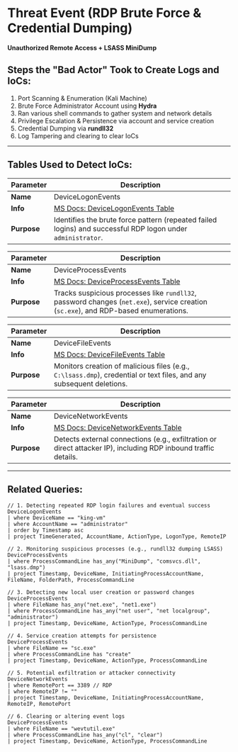 # Threat Event (RDP Brute Force & Credential Dumping)
**Unauthorized Remote Access + LSASS MiniDump**

## Steps the "Bad Actor" Took to Create Logs and IoCs:
1. Port Scanning & Enumeration (Kali Machine)
2. Brute Force Administrator Account using **Hydra**
3. Ran various shell commands to gather system and network details
4. Privilege Escalation & Persistence via account and service creation 
5. Credential Dumping via **rundll32**
6. Log Tampering and clearing to clear IoCs  

---

## Tables Used to Detect IoCs:

| **Parameter**       | **Description**                                                                                      |
|---------------------|------------------------------------------------------------------------------------------------------|
| **Name**            | DeviceLogonEvents                                                                                   |
| **Info**            | [MS Docs: DeviceLogonEvents Table](https://learn.microsoft.com/en-us/defender-xdr/advanced-hunting-devicelogonevents-table) |
| **Purpose**         | Identifies the brute force pattern (repeated failed logins) and successful RDP logon under `administrator`. |

| **Parameter**       | **Description**                                                                                               |
|---------------------|---------------------------------------------------------------------------------------------------------------|
| **Name**            | DeviceProcessEvents                                                                                           |
| **Info**            | [MS Docs: DeviceProcessEvents Table](https://learn.microsoft.com/en-us/defender-xdr/advanced-hunting-deviceinfo-table) |
| **Purpose**         | Tracks suspicious processes like `rundll32`, password changes (`net.exe`), service creation (`sc.exe`), and RDP-based enumerations. |

| **Parameter**       | **Description**                                                                                                |
|---------------------|----------------------------------------------------------------------------------------------------------------|
| **Name**            | DeviceFileEvents                                                                                               |
| **Info**            | [MS Docs: DeviceFileEvents Table](https://learn.microsoft.com/en-us/defender-xdr/advanced-hunting-deviceinfo-table) |
| **Purpose**         | Monitors creation of malicious files (e.g., `C:\lsass.dmp`), credential or text files, and any subsequent deletions. |

| **Parameter**       | **Description**                                                                                                     |
|---------------------|---------------------------------------------------------------------------------------------------------------------|
| **Name**            | DeviceNetworkEvents                                                                                                 |
| **Info**            | [MS Docs: DeviceNetworkEvents Table](https://learn.microsoft.com/en-us/defender-xdr/advanced-hunting-devicenetworkevents-table) |
| **Purpose**         | Detects external connections (e.g., exfiltration or direct attacker IP), including RDP inbound traffic details. |

---

## Related Queries:

```kql
// 1. Detecting repeated RDP login failures and eventual success
DeviceLogonEvents
| where DeviceName == "king-vm"
| where AccountName == "administrator"
| order by Timestamp asc
| project TimeGenerated, AccountName, ActionType, LogonType, RemoteIP

// 2. Monitoring suspicious processes (e.g., rundll32 dumping LSASS)
DeviceProcessEvents
| where ProcessCommandLine has_any("MiniDump", "comsvcs.dll", "lsass.dmp")
| project Timestamp, DeviceName, InitiatingProcessAccountName, FileName, FolderPath, ProcessCommandLine

// 3. Detecting new local user creation or password changes
DeviceProcessEvents
| where FileName has_any("net.exe", "net1.exe")
| where ProcessCommandLine has_any("net user", "net localgroup", "administrator")
| project Timestamp, DeviceName, ActionType, ProcessCommandLine

// 4. Service creation attempts for persistence
DeviceProcessEvents
| where FileName == "sc.exe"
| where ProcessCommandLine has "create"
| project Timestamp, DeviceName, ActionType, ProcessCommandLine

// 5. Potential exfiltration or attacker connectivity
DeviceNetworkEvents
| where RemotePort == 3389 // RDP
| where RemoteIP != "" 
| project Timestamp, DeviceName, InitiatingProcessAccountName, RemoteIP, RemotePort

// 6. Clearing or altering event logs
DeviceProcessEvents
| where FileName == "wevtutil.exe"
| where ProcessCommandLine has_any("cl", "clear")
| project Timestamp, DeviceName, ActionType, ProcessCommandLine
